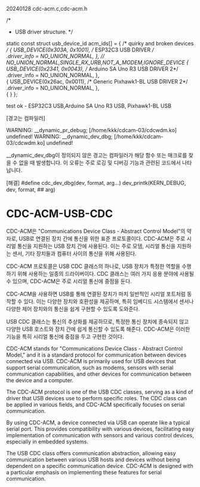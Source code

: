 20240128      cdc-acm.c,cdc-acm.h  

/*
 * USB driver structure.
 */

static const struct usb_device_id acm_ids[] = {
	/* quirky and broken devices */
	{ USB_DEVICE(0x303A, 0x1001), /* ESP32C3 USB DRIVER */   
	.driver_info = NO_UNION_NORMAL, 
	},   // NO_UNION_NORMAL,SINGLE_RX_URB,NOT_A_MODEM,IGNORE_DEVICE
	{ USB_DEVICE(0x2341, 0x0043), /* Arduino SA Uno R3 USB DRIVER 2*/   
	.driver_info = NO_UNION_NORMAL, 
	},  
	{ USB_DEVICE(0x26ac, 0x0011), /* Generic Pixhawk1-BL USB DRIVER 2*/   
	.driver_info = NO_UNION_NORMAL, 
	},  
	{ }
};

test ok - ESP32C3 USB,Arduino SA Uno R3 USB, Pixhawk1-BL USB


[경고는 컴파일러]

WARNING: __dynamic_pr_debug; [/home/kkk/cdcam-03/cdcwdm.ko] undefined!
WARNING: __dynamic_dev_dbg; [/home/kkk/cdcam-03/cdcwdm.ko] undefined!

__dynamic_dev_dbg이 정의되지 않은 경고는 컴파일러가 해당 함수 또는 매크로를 찾을 수 없을 때 발생합니다. 이 오류는 주로 로깅 및 
디버깅 기능과 관련된 코드에서 나타납니다.


[해결]
#define cdc_dev_dbg(dev, format, arg...) dev_printk(KERN_DEBUG, dev, format, ## arg)



# CDC-ACM-USB-CDC

CDC-ACM은 "Communications Device Class - Abstract Control Model"의 약자로, USB로 연결된 장치 간에 통신을 위한 표준 프로토콜이다. 
CDC-ACM은 주로 시리얼 통신을 지원하는 USB 장치 간에 사용된다. 
이는 주로 모뎀, 시리얼 통신을 지원하는 센서, 기타 장치들과 컴퓨터 사이의 통신을 위해 사용된다.

CDC-ACM 프로토콜은 USB CDC 클래스의 하나로, USB 장치가 특정한 역할을 수행하기 위해 사용하는 일종의 드라이버이다. 
CDC 클래스는 여러 가지 응용 분야에 사용될 수 있으며, CDC-ACM은 주로 시리얼 통신에 중점을 둔다.

CDC-ACM을 사용하면 USB를 통해 연결된 장치가 마치 일반적인 시리얼 포트처럼 동작할 수 있다. 이는 다양한 장치와 호환성을 제공하며, 
특히 임베디드 시스템에서 센서나 다양한 제어 장치와의 통신을 쉽게 구현할 수 있도록 도와준다.

USB CDC 클래스는 통신의 추상화를 제공하므로, 특정한 통신 장치에 종속되지 않고 다양한 USB 호스트와 장치 간에 쉽게 통신할 수 있도록 해준다. 
CDC-ACM은 이러한 기능을 특히 시리얼 통신에 중점을 두고 구현한 것이다.


CDC-ACM stands for "Communications Device Class - Abstract Control Model," and it is a standard protocol for communication 
between devices connected via USB. CDC-ACM is primarily used for USB devices that support serial communication, such as modems,
 sensors with serial communication capabilities, and other devices for communication between the device and a computer.

The CDC-ACM protocol is one of the USB CDC classes, serving as a kind of driver that USB devices use to perform specific roles. 
The CDC class can be applied in various fields, and CDC-ACM specifically focuses on serial communication.

By using CDC-ACM, a device connected via USB can operate like a typical serial port. This provides compatibility with various devices, 
facilitating easy implementation of communication with sensors and various control devices, especially in embedded systems.

The USB CDC class offers communication abstraction, allowing easy communication between various USB hosts and devices without
 being dependent on a specific communication device. CDC-ACM is designed with a particular emphasis on implementing these 
 features for serial communication.



 
